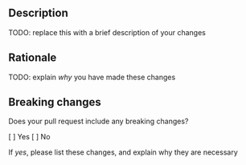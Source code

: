 <!--
Thank you for your contribution! 🙌🏻

Please consult the notes under each heading and respond
appropriately. Failing to do so will result in your PR
being rejected.
-->

## Description

TODO: replace this with a brief description of your changes

## Rationale

TODO: explain _why_ you have made these changes

## Breaking changes

Does your pull request include any breaking changes?

[ ] Yes
[ ] No

If _yes_, please list these changes, and explain why they are necessary
